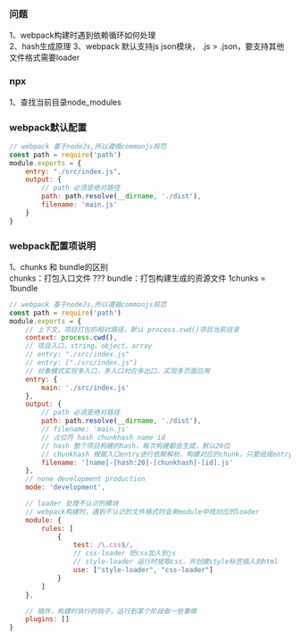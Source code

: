 ### 问题
1、webpack构建时遇到依赖循环如何处理  
2、hash生成原理
3、webpack 默认支持js json模块， .js > .json，要支持其他文件格式需要loader

### npx
1、查找当前目录node_modules

### webpack默认配置

```js
// webpack 基于nodeJs,所以遵循commonjs规范
const path = require('path')
module.exports = {
    entry: "./src/index.js",
    output: {
        // path 必须是绝对路径
        path: path.resolve(__dirname, './dist'),
        filename: 'main.js'
    }
}
```

### webpack配置项说明

1、chunks 和 bundle的区别  
chunks：打包入口文件 ???
bundle：打包构建生成的资源文件
1chunks = 1bundle

```js
// webpack 基于nodeJs,所以遵循commonjs规范
const path = require('path')
module.exports = {
    // 上下文，项目打包的相对路径，默认 process.cwd()项目当前目录
    context: process.cwd(),
    // 项目入口，string、object、array
    // entry: "./src/index.js"
    // entry: ["./src/index.js"]
    // 对象模式实现多入口，多入口对应多出口，实现多页面应用
    entry: {
        main: './src/index.js'
    },
    output: {
        // path 必须是绝对路径
        path: path.resolve(__dirname, './dist'),
        // filename: 'main.js'
        // 占位符 hash chunkhash name id
        // hash 整个项目构建的hash，每次构建都会生成，默认20位
        // chunkhash 根据入口entry进行依赖解析，构建对应的chunk，只要组成entry的模块内容没变，则chunkhash不变
        filename: '[name]-[hash:20]-[chunkhash]-[id].js'
    },
    // none development production
    mode: 'development',

    // loader 处理不认识的模块
    // webpack构建时，遇到不认识的文件格式时会来module中找对应的loader
    module: {
        rules: [
            {
                test: /\.css$/,
                // css-loader 把css加入到js
                // style-loader 运行时提取css，并创建style标签插入到html
                use: ["style-loader", "css-loader"]
            }
        ]
    },

    // 插件，构建时执行的钩子，运行到某个阶段做一些事情
    plugins: []
}
```

